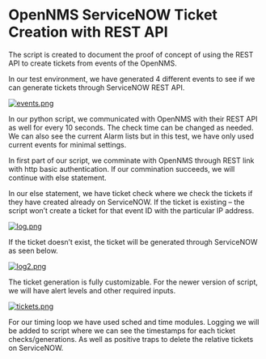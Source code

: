# OpenNMS ServiceNOW Ticket Creation with REST API
The script is created to document the proof of concept of using the REST API to create tickets from events of the OpenNMS.

In our test environment, we have generated 4 different events to see if we can generate tickets through ServiceNOW REST API.

[![events.png](https://i.postimg.cc/tJ4wngzg/events.png)](https://postimg.cc/ZBXV142k)

In our python script, we communicated with OpenNMS with their REST API as well for every 10 seconds. The check time can be changed as needed. We can also see the current Alarm lists but in this test, we have only used current events for minimal settings.  

In first part of our script, we comminate with OpenNMS through REST link with http basic authentication. If our commination succeeds, we will continue with else statement. 

In our else statement, we have ticket check where we check the tickets if they have created already on ServiceNOW. If the ticket is existing – the script won’t create a ticket for that event ID with the particular IP address.

[![log.png](https://i.postimg.cc/x8p7vSs3/log.png)](https://postimg.cc/H85BmF1r)

If the ticket doesn’t exist, the ticket will be generated through ServiceNOW as seen below. 

[![log2.png](https://i.postimg.cc/cCCk4bsg/log2.png)](https://postimg.cc/PvGQSKvT)

The ticket generation is fully customizable. For the newer version of script, we will have alert levels and other required inputs.

[![tickets.png](https://i.postimg.cc/VvhGSW67/tickets.png)](https://postimg.cc/tnhtwPFP)

For our timing loop we have used sched and time modules. Logging we will be added to script where we can see the timestamps for each ticket checks/generations. As well as positive traps to delete the relative tickets on ServiceNOW. 
